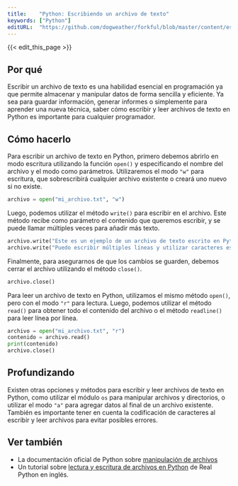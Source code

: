 ```yaml
---
title:    "Python: Escribiendo un archivo de texto"
keywords: ["Python"]
editURL:  "https://github.com/dogweather/forkful/blob/master/content/es/python/writing-a-text-file.md"
---
```


{{< edit_this_page >}}

## Por qué

Escribir un archivo de texto es una habilidad esencial en programación ya que permite almacenar y manipular datos de forma sencilla y eficiente. Ya sea para guardar información, generar informes o simplemente para aprender una nueva técnica, saber cómo escribir y leer archivos de texto en Python es importante para cualquier programador.

## Cómo hacerlo

Para escribir un archivo de texto en Python, primero debemos abrirlo en modo escritura utilizando la función `open()` y especificando el nombre del archivo y el modo como parámetros. Utilizaremos el modo `"w"` para escritura, que sobrescribirá cualquier archivo existente o creará uno nuevo si no existe.

```Python
archivo = open("mi_archivo.txt", "w")
```

Luego, podemos utilizar el método `write()` para escribir en el archivo. Este método recibe como parámetro el contenido que queremos escribir, y se puede llamar múltiples veces para añadir más texto.

```Python
archivo.write("Este es un ejemplo de un archivo de texto escrito en Python.\n")
archivo.write("Puedo escribir múltiples líneas y utilizar caracteres especiales como \\n para saltos de línea.\n")
```

Finalmente, para asegurarnos de que los cambios se guarden, debemos cerrar el archivo utilizando el método `close()`.

```Python
archivo.close()
```

Para leer un archivo de texto en Python, utilizamos el mismo método `open()`, pero con el modo `"r"` para lectura. Luego, podemos utilizar el método `read()` para obtener todo el contenido del archivo o el método `readline()` para leer línea por línea.

```Python
archivo = open("mi_archivo.txt", "r")
contenido = archivo.read()
print(contenido)
archivo.close()
```

## Profundizando

Existen otras opciones y métodos para escribir y leer archivos de texto en Python, como utilizar el módulo `os` para manipular archivos y directorios, o utilizar el modo `"a"` para agregar datos al final de un archivo existente. También es importante tener en cuenta la codificación de caracteres al escribir y leer archivos para evitar posibles errores.

## Ver también

- La documentación oficial de Python sobre [manipulación de archivos](https://docs.python.org/es/3/tutorial/inputoutput.html#reading-and-writing-files)
- Un tutorial sobre [lectura y escritura de archivos en Python](https://realpython.com/read-write-files-python/) de Real Python en inglés.